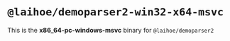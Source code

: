 # `@laihoe/demoparser2-win32-x64-msvc`

This is the **x86_64-pc-windows-msvc** binary for `@laihoe/demoparser2`
